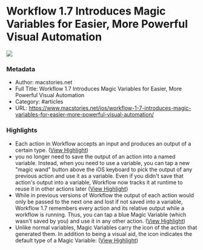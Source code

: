 # Workflow 1.7 Introduces Magic Variables for Easier, More Powerful Visual Automation

![](https://readwise-assets.s3.amazonaws.com/static/images/article4.6bc1851654a0.png)

### Metadata

- Author: macstories.net
- Full Title: Workflow 1.7 Introduces Magic Variables for Easier, More Powerful Visual Automation
- Category: #articles
- URL: https://www.macstories.net/ios/workflow-1-7-introduces-magic-variables-for-easier-more-powerful-visual-automation/

### Highlights

- Each action in Workflow accepts an input and produces an output of a certain type. ([View Highlight](https://instapaper.com/read/867911314/4374925))
- you no longer need to save the output of an action into a named variable. Instead, when you need to use a variable, you can tap a new "magic wand" button above the iOS keyboard to pick the output of any previous action and use it as a variable. Even if you didn't save that action's output into a variable, Workflow now tracks it at runtime to reuse it in other actions later ([View Highlight](https://instapaper.com/read/867911314/4374939))
- While in previous versions of Workflow the output of each action would only be passed to the next one and lost if not saved into a variable, Workflow 1.7 remembers every action and its relative output while a workflow is running. Thus, you can tap a blue Magic Variable (which wasn't saved by you) and use it in any other action. ([View Highlight](https://instapaper.com/read/867911314/4374952))
- Unlike normal variables, Magic Variables carry the icon of the action that generated them. In addition to being a visual aid, the icon indicates the default type of a Magic Variable: ([View Highlight](https://instapaper.com/read/867911314/4374972))
